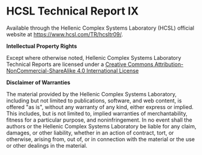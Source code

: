 # HCSL Technical Report IX
 
Available through the Hellenic Complex Systems Laboratory (HCSL) official website at https://www.hcsl.com/TR/hcsltr09/.

**Intellectual Property Rights**

Except where otherwise noted, Hellenic Complex Systems Laboratory Technical Reports are licensed under a [Creative Commons Attribution-NonCommercial-ShareAlike 4.0 International License](https://creativecommons.org/licenses/by-nc-sa/4.0/)

**Disclaimer of Warranties**

The material provided by the Hellenic Complex Systems Laboratory, including but not limited to publications, software, and web content, is offered "as is", without any warranty of any kind, either express or implied. This includes, but is not limited to, implied warranties of merchantability, fitness for a particular purpose, and noninfringement. In no event shall the authors or the Hellenic Complex Systems Laboratory be liable for any claim, damages, or other liability, whether in an action of contract, tort, or otherwise, arising from, out of, or in connection with the material or the use or other dealings in the material.